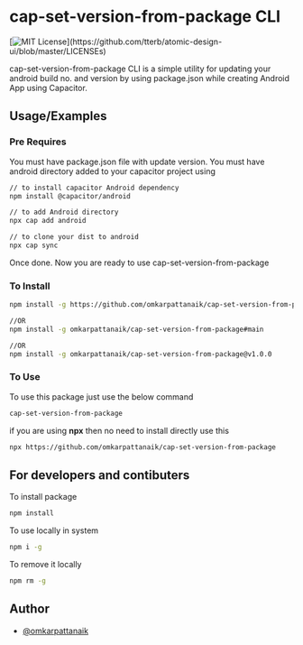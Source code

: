 # cap-set-version-from-package CLI

[![MIT License](https://img.shields.io/apm/l/atomic-design-ui.svg?)](https://github.com/tterb/atomic-design-ui/blob/master/LICENSEs)

cap-set-version-from-package CLI is a simple utility for updating  your android build no. and version by using package.json while creating Android App using Capacitor.

## Usage/Examples

### Pre Requires

You must have package.json file with update version. You must have android directory added to your capacitor project using

```bash
// to install capacitor Android dependency
npm install @capacitor/android

// to add Android directory
npx cap add android

// to clone your dist to android
npx cap sync

```

Once done. Now you are ready to use cap-set-version-from-package

### To Install

```bash
npm install -g https://github.com/omkarpattanaik/cap-set-version-from-package

//OR
npm install -g omkarpattanaik/cap-set-version-from-package#main

//OR
npm install -g omkarpattanaik/cap-set-version-from-package@v1.0.0
```

### To Use

To use this package just use the below command

```bash
cap-set-version-from-package
```

if you are using **npx** then no need to install directly use this

```bash
npx https://github.com/omkarpattanaik/cap-set-version-from-package
```

## For developers and contibuters
To install package
```bash
npm install
```
To use  locally in system
```bash
npm i -g
```

To remove it locally
```bash
npm rm -g
```

## Author

- [@omkarpattanaik](https://www.github.com/omkarpattanaik)
